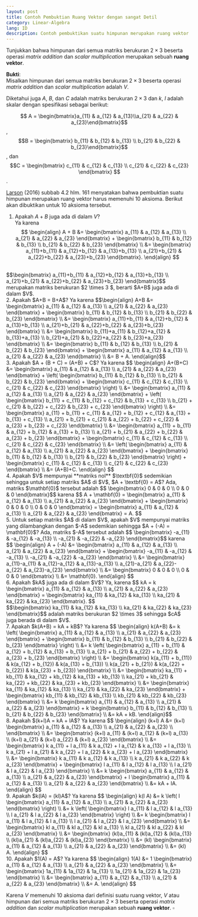 ```yaml
---
layout: post
title: Contoh Pembuktian Ruang Vektor dengan sangat Detil
category: Linear-Algebra
lang: ID
description: Contoh pembuktikan suatu himpunan merupakan ruang vektor
---
```


Tunjukkan bahwa himpunan dari semua matriks berukuran $2 \times 3$ beserta operasi _matrix addition_ dan _scalar multiplication_ merupakan sebuah **ruang vektor**.    
       
**Bukti**:   
Misalkan himpunan dari semua matriks berukuran $2 \times 3$ beserta operasi _matrix addition_ dan _scalar multiplication_ adalah $V$.      

Diketahui juga $A$, $B$, dan $C$ adalah matriks berukuran $2 \times 3$ dan $k$, $l$ adalah skalar dengan spesifikasi sebagai berikut:   

$$ A = \begin{bmatrix}a_{11} & a_{12} & a_{13}\\a_{21} & a_{22} & a_{23}\end{bmatrix}$$, $$B = \begin{bmatrix} 	b_{11} & b_{12} & b_{13} \\ b_{21} & b_{22} & b_{23}\end{bmatrix}$$, dan $$C = \begin{bmatrix} 	c_{11} & c_{12} & c_{13} \\ c_{21} & c_{22} & c_{23} \end{bmatrix} $$.    

[Larson](https://www.amazon.com/Elementary-Linear-Algebra-Ron-Larson/dp/1305658000/) (2016) subbab 4.2 hlm. 161 menyatakan bahwa pembuktian suatu himpunan merupakan ruang vektor harus memenuhi 10 aksioma. Berikut akan dibuktikan untuk 10 aksioma tersebut.
1. Apakah $A+B$ juga ada di dalam $V$?    
Ya karena     
$$
\begin{align}
    A + B &= \begin{bmatrix} a_{11} & a_{12} & a_{13} \\ a_{21} & a_{22} & a_{23} \end{bmatrix} + \begin{bmatrix} 	b_{11} & b_{12} & b_{13} \\ b_{21} & b_{22} & b_{23} \end{bmatrix}  \\
          &= \begin{bmatrix} 	a_{11}+b_{11} & a_{12}+b_{12} & a_{13}+b_{13} \\ a_{21}+b_{21} & a_{22}+b_{22} & a_{23}+b_{23}	 \end{bmatrix}.
\end{align}
$$    
<br/>
$$\begin{bmatrix} a_{11}+b_{11} & a_{12}+b_{12} & a_{13}+b_{13} \\
	a_{21}+b_{21} & a_{22}+b_{22} & a_{23}+b_{23} \end{bmatrix}$$ merupakan matriks berukuran $2 \times 3 $, berarti $A+B$ juga ada di dalam $V$.    
<br/>
2. Apakah $A+B = B+A$?    
Ya karena    
$$\begin{align} A+B &= \begin{bmatrix} 	a_{11} & a_{12} & a_{13} \\
	a_{21} & a_{22} & a_{23} \end{bmatrix} +  \begin{bmatrix} 	b_{11} & b_{12} & b_{13} \\
	b_{21} & b_{22} & b_{23} \end{bmatrix} \\
                    &= \begin{bmatrix}  a_{11}+b_{11} & a_{12}+b_{12} & a_{13}+b_{13} \\
	a_{21}+b_{21} & a_{22}+b_{22} & a_{23}+b_{23}	
 \end{bmatrix} \\
                    &= \begin{bmatrix} 	b_{11}+a_{11} & b_{12}+a_{12} & b_{13}+a_{13} \\
	b_{21}+a_{21} & b_{22}+a_{22} & b_{23}+a_{23} \end{bmatrix} \\
                    &= \begin{bmatrix} 	b_{11} & b_{12} & b_{13} \\
	b_{21} & b_{22} & b_{23} \end{bmatrix} + \begin{bmatrix} 	a_{11} & a_{12} & a_{13} \\
	a_{21} & a_{22} & a_{23} \end{bmatrix} \\
                    &= B + A.
\end{align}$$        
<br/>
3. Apakah $A + (B + C) = (A+B) + C$?    
Ya karena    
$$ \begin{align} A+(B+C) &= \begin{bmatrix} a_{11} & a_{12} & a_{13} \\
	a_{21} & a_{22} & a_{23} \end{bmatrix} + \left( \begin{bmatrix} b_{11} & b_{12} & b_{13} \\
	b_{21} & b_{22} & b_{23} \end{bmatrix} + \begin{bmatrix} c_{11} & c_{12} & c_{13} \\
	c_{21} & c_{22} & c_{23} \end{bmatrix} \right) \\
                         &= \begin{bmatrix} a_{11} & a_{12} & a_{13} \\
	a_{21} & a_{22} & a_{23} \end{bmatrix} + \left( \begin{bmatrix} b_{11} + c_{11} & b_{12} + c_{12} & b_{13} + c_{13} \\
	b_{21} + c_{21} & b_{22} + c_{22} & b_{23} + c_{23}	\end{bmatrix} \right) \\
	                     &= \begin{bmatrix} a_{11} + b_{11} + c_{11}  & a_{12} + b_{12} + c_{12} & a_{13} + b_{13} + c_{13} \\
	a_{21} + b_{21} + c_{21}  & a_{22} + b_{22} + c_{22} & a_{23} + b_{23} + c_{23} \end{bmatrix} \\
	                     &= \begin{bmatrix} a_{11} + b_{11} & a_{12} + b_{12} & a_{13} + b_{13} \\
	a_{21} + b_{21} & a_{22} + b_{22} & a_{23} + b_{23} \end{bmatrix} + \begin{bmatrix} 	 c_{11} &  c_{12} &  c_{13} \\
	c_{21} & c_{22} & c_{23} \end{bmatrix} \\
	                     &= \left( \begin{bmatrix} 	a_{11} & a_{12} & a_{13} \\
	a_{21} & a_{22} & a_{23} \end{bmatrix} + \begin{bmatrix} 	b_{11} & b_{12} & b_{13} \\
	b_{21} & b_{22} & b_{23}	  \end{bmatrix} \right) + \begin{bmatrix} 	c_{11} & c_{12} & c_{13} \\
	c_{21} & c_{22} & c_{23}	  \end{bmatrix} \\
	                     &= (A+B)+C.
	 \end{align}
$$     
<br/>     
4. Apakah $V$ mempunyai **matriks nol** $\textbf{0}$ sedemikian sehingga untuk setiap matriks $A$ di $V$, $A + \textbf{0} = A$?    
Ada, matriks $\mathbf{0}$ tersebut adalah    
$$  \begin{bmatrix} 0 & 0 & 0 \\
		0 & 0 & 0 \end{bmatrix}$$ karena
		$$ 	A + \mathbf{0} = \begin{bmatrix} a_{11} & a_{12} & a_{13} \\
	a_{21} & a_{22} & a_{23} \end{bmatrix} + \begin{bmatrix} 0 & 0 & 0 \\
		0 & 0 & 0 \end{bmatrix} = \begin{bmatrix} 	a_{11} & a_{12} & a_{13} \\
	a_{21} & a_{22} & a_{23} \end{bmatrix} = A.
		$$    
<br/>
5. Untuk setiap matriks $A$ di dalam $V$, apakah $V$ mempunyai matriks yang dilambangkan dengan $-A$ sedemikian sehingga $A + (-A) = \mathbf{0}$?   
Ada, matriks $-A$ tersebut adalah 
$$ \begin{bmatrix} -a_{11} & -a_{12} & -a_{13} \\
	-a_{21} & -a_{22} & -a_{23} \end{bmatrix}$$	karena
	$$ \begin{align} A + (-A) &= \begin{bmatrix} 	a_{11} & a_{12} & a_{13} \\
	a_{21} & a_{22} & a_{23} \end{bmatrix} + \begin{bmatrix} 	-a_{11} & -a_{12} & -a_{13} \\
	-a_{21} & -a_{22} & -a_{23} \end{bmatrix} \\
	                          &= \begin{bmatrix} 	a_{11}-a_{11} & a_{12}-a_{12} & a_{13}-a_{13} \\
	a_{21}-a_{21} & a_{22}-a_{22} & a_{23}-a_{23} \end{bmatrix} \\
	                          &= \begin{bmatrix} 		0 & 0 & 0 \\
		0 & 0 & 0 \end{bmatrix} \\
		                      &= \mathbf{0}.
	\end{align}
	$$	  
<br/>	
6. Apakah $kA$ juga ada di dalam $V$?    
Ya, karena
$$ kA = k \begin{bmatrix} 	a_{11} & a_{12} & a_{13} \\
	a_{21} & a_{22} & a_{23}
 \end{bmatrix} = \begin{bmatrix} 	ka_{11} & ka_{12} & ka_{13} \\
	ka_{21} & ka_{22} & ka_{23} \end{bmatrix}.
$$    
<br/>
$$\begin{bmatrix} 	ka_{11} & ka_{12} & ka_{13} \\
	ka_{21} & ka_{22} & ka_{23} \end{bmatrix}$$ adalah matriks berukuran $2 \times 3$ sehingga $cA$ juga berada di dalam $V$.   
<br/>
7. Apakah $k(A+B) = kA + kB$?    
Ya karena   
$$ \begin{align} k(A+B) &= k \left( \begin{bmatrix} 	a_{11} & a_{12} & a_{13} \\
	a_{21} & a_{22} & a_{23} \end{bmatrix} + \begin{bmatrix} 	b_{11} & b_{12} & b_{13} \\
	b_{21} & b_{22} & b_{23} \end{bmatrix} \right) \\
	                    &= k \left( \begin{bmatrix} 	a_{11} + b_{11} & a_{12} + b_{12} & a_{13} + b_{13} \\
	a_{21} + b_{21} & a_{22} + b_{22} & a_{23} + b_{23} \end{bmatrix} \right) \\
	                    &= \begin{bmatrix} 	k(a_{11} + b_{11}) & k(a_{12} + b_{12}) & k(a_{13} + b_{13}) \\
	k(a_{21} + b_{21}) & k(a_{22} + b_{22}) & k(a_{23} + b_{23}) \end{bmatrix} \\
	                    &= \begin{bmatrix} 	ka_{11} + kb_{11} & ka_{12} + kb_{12} & ka_{13} + kb_{13} \\
	ka_{21} + kb_{21} & ka_{22} + kb_{22} & ka_{23} + kb_{23} \end{bmatrix} \\
	                    &= \begin{bmatrix} 	ka_{11} & ka_{12} & ka_{13}  \\
	ka_{21} & ka_{22} & ka_{23}  \end{bmatrix} + \begin{bmatrix} 	kb_{11} & kb_{12} & kb_{13} \\
	kb_{21} & kb_{22} & kb_{23} \end{bmatrix} \\
	                    &= k \begin{bmatrix} 	a_{11} & a_{12} & a_{13}  \\
	a_{21} & a_{22} & a_{23}  \end{bmatrix} + k \begin{bmatrix} 	b_{11} & b_{12} & b_{13}  \\
	b_{21} & b_{22} & b_{23}  \end{bmatrix} \\
	                    &= kA + kB.
\end{align}$$    
<br/>
8. Apakah $(k+l)A = kA + lA$?    
Ya karena    
$$ \begin{align} (k+l) A &= (k+l) \begin{bmatrix} 	a_{11} & a_{12} & a_{13}  \\
	a_{21} & a_{22} & a_{23} \\ 		
\end{bmatrix}  \\
                         &= \begin{bmatrix} (k+l) a_{11} & (k+l) a_{12} & (k+l) a_{13}  \\
	(k+l) a_{21} & (k+l) a_{22} & (k+l) a_{23} 	 \end{bmatrix} \\
	                     &= \begin{bmatrix} 	k a_{11} + l a_{11} & k a_{12} + l a_{12} & k a_{13} + l a_{13}  \\
	k a_{21} + l a_{21} & k a_{22} + l a_{22} & k a_{23} + l a_{23} 	\end{bmatrix} \\
	                     &= \begin{bmatrix} 	k a_{11} & k a_{12}  & k a_{13}   \\
	k a_{21} & k a_{22}  & k a_{23}  \end{bmatrix} + \begin{bmatrix} 	l a_{11} & l a_{12} & l a_{13}  \\
	l a_{21} & l a_{22} & l a_{23} \end{bmatrix} \\
	                     &= k \begin{bmatrix} 	a_{11} & a_{12}  & a_{13}   \\
	a_{21} & a_{22}  & a_{23} \end{bmatrix} + l \begin{bmatrix} 	a_{11} & a_{12} & a_{13}  \\
	a_{21} & a_{22} & a_{23} 	\end{bmatrix} \\
	                     &= kA + lA.
\end{align} $$    
<br/>
9. Apakah $k(lA) = (kl)A$?   
Ya karena   
$$ \begin{align} k(l A) &= k \left( l \begin{bmatrix} 	a_{11} & a_{12} & a_{13}  \\
	a_{21} & a_{22} & a_{23}  \end{bmatrix} \right)  \\
	                   &= k \left( \begin{bmatrix} 	l a_{11} & l a_{12} & l a_{13}  \\
	l a_{21} & l a_{22} & l a_{23} \end{bmatrix} \right)  \\
	                   &= k \begin{bmatrix} 	l a_{11} & l a_{12} & l a_{13}  \\
	l a_{21} & l a_{22} & l a_{23} \end{bmatrix}  \\
	                   &= \begin{bmatrix} 	kl a_{11} & kl a_{12} & kl a_{13}  \\
	kl a_{21} & kl a_{22} & kl a_{23} \end{bmatrix} \\
	                   &= \begin{bmatrix} 	(kl)a_{11} & (kl)a_{12} & (kl)a_{13}  \\
	(kl)a_{21} & (kl)a_{22} & (kl)a_{23} \end{bmatrix} \\
	                   &= (kl) \begin{bmatrix} 	a_{11} & a_{12} & a_{13}  \\
	a_{21} & a_{22} & a_{23} \end{bmatrix} \\
	                   &= (kl) A. 
\end{align} $$   
<br/>
10. Apakah $1(A) = A$?   
Ya karena    
$$ \begin{align} 1(A) &= 1 \begin{bmatrix} 	a_{11} & a_{12} & a_{13}  \\
	a_{21} & a_{22} & a_{23} \end{bmatrix} \\
	                  &= \begin{bmatrix} 	1a_{11} & 1a_{12} & 1a_{13}  \\
	1a_{21} & 1a_{22} & 1a_{23} \end{bmatrix} \\
	                  &= \begin{bmatrix} 	a_{11} & a_{12} & a_{13}  \\
	a_{21} & a_{22} & a_{23} \end{bmatrix}  \\
	                  &= A.
	\end{align}
$$    
<br/>


Karena $V$ memenuhi 10 aksioma dari definisi suatu ruang vektor, $V$ atau himpunan dari semua matriks berukuran $2 \times 3$ beserta operasi _matrix addition_ dan _scalar multiplication_ merupakan sebuah **ruang vektor**.   $\square$


